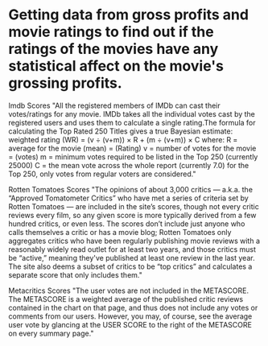 # Getting data from gross profits and movie ratings to find out if the ratings of the movies have any statistical affect on the movie's grossing profits. 

Imdb Scores
"All the registered members of IMDb can cast their votes/ratings for any movie. IMDb takes all the individual votes cast by the registered users and uses them to calculate a single rating.The formula for calculating the Top Rated 250 Titles gives a true Bayesian estimate:
 weighted rating (WR) = (v ÷ (v+m)) × R + (m ÷ (v+m)) × C where:
R = average for the movie (mean) = (Rating)
v = number of votes for the movie = (votes)
m = minimum votes required to be listed in the Top 250 (currently 25000)
C = the mean vote across the whole report (currently 7.0)
for the Top 250, only votes from regular voters are considered."

Rotten Tomatoes Scores
"The opinions of about 3,000 critics — a.k.a. the “Approved Tomatometer Critics” who have met a series of criteria set by Rotten Tomatoes — are included in the site’s scores, though not every critic reviews every film, so any given score is more typically derived from a few hundred critics, or even less. The scores don’t include just anyone who calls themselves a critic or has a movie blog; Rotten Tomatoes only aggregates critics who have been regularly publishing movie reviews with a reasonably widely read outlet for at least two years, and those critics must be “active,” meaning they've published at least one review in the last year. The site also deems a subset of critics to be “top critics” and calculates a separate score that only includes them."

Metacritics Scores
"The user votes are not included in the METASCORE. The METASCORE is a weighted average of the published critic reviews contained in the chart on that page, and thus does not include any votes or comments from our users. However, you may, of course, see the average user vote by glancing at the USER SCORE to the right of the METASCORE on every summary page."
